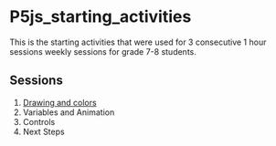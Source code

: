 # P5js_starting_activities
This is the starting activities that were used for 3 consecutive 1 hour sessions weekly sessions for grade 7-8 students.
## Sessions
1. [Drawing and colors](https://github.com/rowbottomn/P5js_starting_activities/blob/main/day1_drawing_and_colors.md)
2. Variables and Animation
3. Controls
4. Next Steps
